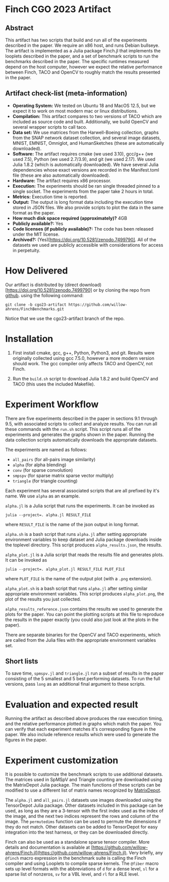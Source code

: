 # Finch CGO 2023 Artifact

## Abstract

This artifact has two scripts that build and run all of the experiments
described in the paper. We require an x86 host, and runs Debian bullseye. The
artifact is implemented as a Julia package Finch.jl that implements the looplets
described in the paper, and a set of benchmark scripts to run the benchmarks
described in the paper. The specific runtimes measured depend on the host
computer, however we expect the relative performance between Finch, TACO and
OpenCV to roughly match the results presented in the paper.

## Artifact check-list (meta-information)
- **Operating System:** We tested on Ubuntu 18 and MacOS 12.5, but we expect it
to work on most modern mac or linux distributions.
- **Compilation:**  This artifact compares to two versions of TACO which are
  included as source code and built. Additionally, we build OpenCV and several
  wrapper scripts to call taco.
- **Data set:** We use matrices from the Harwell-Boeing collection, graphs from
  the SNAP network dataset collection, and several image datasets, MNIST, EMNIST,
  Omniglot, and HumanSketches (these are automatically downloaded).
- **Software:** The artifact requires cmake (we used 3.10), gcc/g++ (we used
  7.5), Python (we used 2.7/3.9), and git (we used 2.17).  We used Julia 1.8.2
  (which is automatically downloaded). We have several Julia dependencies whose
  exact versions are recorded in the Manifest.toml file (these are also
  automatically downloaded).
- **Hardware:** The artifact requires x86 processor.
- **Execution:** The experiments should be ran single threaded pinned to a
  single socket. The experiments from the paper take 2 hours in total. 
- **Metrics:** Execution time is reported.
- **Output:** The output is long format data including the execution time stored
  in JSON files. We also provide scripts to plot the data in the same format as
  the paper.
- **How much disk space required (approximately)?** 4GB
- **Publicly available?:** Yes
- **Code licenses (if publicly available)?:** The code has been released under
  the MIT license. 
- **Archived?:** (Yes)[https://doi.org/10.5281/zenodo.7499790].
All of the datasets we used are publicly accessible with considerations for
access in perpetuity.

# How Delivered
Our artifact is distributed by (direct
download)[https://doi.org/10.5281/zenodo.7499790] or by cloning the repo from
[github](https://github.com/willow-ahrens/FinchBenchmarks/tree/cgo23-artifact).
using the following command:

```
git clone -b cgo23-artifact https://github.com/willow-ahrens/FinchBenchmarks.git
```

Notice that we use the cgo23-artifact branch of the repo.

# Installation

1. First install cmake, gcc, g++, Python, Python3, and git. Results were
originally collected using gcc 7.5.0, however a more modern version should work.
The gcc compiler only affects TACO and OpenCV, not Finch.

2. Run the `build.sh` script to download Julia 1.8.2 and build
OpenCV and TACO (this uses the included Makefile).


# Experiment Workflow
There are five experiments described in the paper in sections 9.1 through 9.5,
with associated scripts to collect and analyze results. You can run all these
commands with the `run.sh` script. This script runs all of the experiments and
generates the graphs shown in the paper. Running the data collection scripts
automatically downloads the appropriate datasets.

The experiments are named as follows:
  - `all_pairs` (for all-pairs image similarity)
  - `alpha` (for alpha blending)
  - `conv` (for sparse convolution)
  - `smpspv` (for sparse matrix sparse vector multiply)
  - `triangle` (for triangle counting)

Each experiment has several associated scripts that are all prefixed by it's
name. We use `alpha` as an example.

`alpha.jl` is a Julia script that runs the experiments. It can be invoked as

`julia --project=. alpha.jl RESULT_FILE`

where `RESULT_FILE` is the name of the json output in long format.

`alpha.sh` is a bash script that runs `alpha.jl` after setting appropriate
environment variables to keep dataset and Julia package downloads inside the
toplevel directory. This script produces `alpha_results.json`, the results.

`alpha_plot.jl` is a Julia script that reads the results file and generates
plots. It can be invoked as 

`julia --project=. alpha_plot.jl RESULT_FILE PLOT_FILE`

where `PLOT_FILE` is the name of the output plot (with a `.png` extension).

`alpha_plot.sh` is a bash script that runs `alpha.jl` after setting similar
appropriate environment variables. This script produces `alpha_plot.png`,
the plot of the results you just collected.

`alpha_results_reference.json` contains the results we used to generate the
plots for the paper. You can point the plotting scripts at this file to
reproduce the results in the paper exactly (you could also just look at the
plots in the paper).

There are separate binaries for the OpenCV and TACO experiments, which are
called from the Julia files with the appropriate environment variables set. 

## Short lists

To save time, `spmspv.jl` and `triangle.jl` run a subset of results in the paper
consisting of the 5 smallest and 5 best performing datasets. To run the full
versions, pass `long` as an additional final argument to these scripts.

# Evaluation and expected result
Running the artifact as described above produces the raw execution timing, and
the relative performance plotted in graphs which match the paper. You can verify
that each experiment matches it's corresponding figure in the paper. We also
include reference results which were used to generate the figures in the paper.

# Experiment customization

It is possible to customize the benchmark scripts to use additional datasets.
The matrices used in SpMSpV and Triangle counting are downloaded using the
MatrixDepot Julia package. The main functions of these scripts can be modified
to use a different list of matrix names recognized by
[MatrixDepot](https://github.com/JuliaLinearAlgebra/MatrixDepot.jl).

The `alpha.jl` and `all_pairs.jl` datasets use images downloaded using the
TensorDepot Julia package. Other datasets included in this package can be used,
as long as they are a 3-tensor with the first index used as the index of the
image, and the next two indices represent the rows and column of the image. The
`permutedims` function can be used to permute the dimensions if they do not
match. Other datasets can be added to TensorDepot for easy integration into the
test harness, or they can be downloaded directly. 

Finch can also be used as a standalone sparse tensor compiler. More details and
documentation is available at
[https://github.com/willow-ahrens/Finch.jl](https://github.com/willow-ahrens/Finch.jl).
Very briefly, any `@finch` macro expression in the benchmark suite is calling
the Finch compiler and using Looplets to compile sparse kernels. The `@fiber`
macro sets up level formats with the abbreviations of `d` for a dense level,
`sl` for a sparse list of nonzeros, `sv` for a VBL level, and `rl` for a
RLE level.
